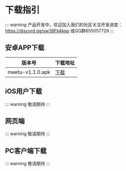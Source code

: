 # 下载指引

::: warning
产品开发中，欢迎加入我们的社区关注开发进度：https://discord.gg/sw38Fk4kgp 或QQ群655057729
:::
 
## 安卓APP下载 <Badge type="warning" text="beta" />

| 版本号           | 下载地址                                        |
| ---------------- | ----------------------------------------------- |
| meetu-v1.1.0.apk | [下载](https://img.aoau.top/download/1.1.0.apk) |

## iOS用户下载

::: warning
敬请期待
:::

## 网页端

::: warning
敬请期待
:::

## PC客户端下载

::: warning
敬请期待
:::
